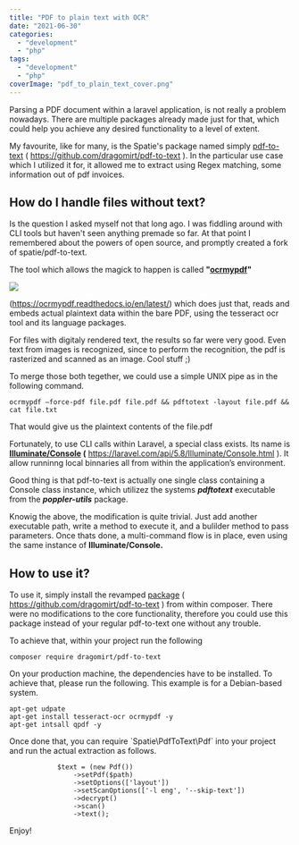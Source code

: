 ```yaml
---
title: "PDF to plain text with OCR"
date: "2021-06-30"
categories: 
  - "development"
  - "php"
tags: 
  - "development"
  - "php"
coverImage: "pdf_to_plain_text_cover.png"
---
```


Parsing a PDF document within a laravel application, is not really a problem nowadays. There are multiple packages already made just for that, which could help you achieve any desired functionality to a level of extent.  
  
My favourite, like for many, is the Spatie's package named simply [pdf-to-text](https://github.com/spatie/pdf-to-text) ( https://github.com/dragomirt/pdf-to-text ). In the particular use case which I utilized it for, it allowed me to extract using Regex matching, some information out of pdf invoices.

## How do I handle files without text?

Is the question I asked myself not that long ago. I was fiddling around with CLI tools but haven't seen anything premade so far. At that point I remembered about the powers of open source, and promptly created a fork of spatie/pdf-to-text.

The tool which allows the magick to happen is called **"[ocrmypdf](https://ocrmypdf.readthedocs.io/en/latest/)"**

![](https://practicalphp.dev/wp-content/uploads/2021/07/ocrmypdf.svg)

(https://ocrmypdf.readthedocs.io/en/latest/) which does just that, reads and embeds actual plaintext data within the bare PDF, using the tesseract ocr tool and its language packages.

For files with digitaly rendered text, the results so far were very good. Even text from images is recognized, since to perform the recognition, the pdf is rasterized and scanned as an image. Cool stuff ;)

To merge those both tegether, we could use a simple UNIX pipe as in the following command.

```
ocrmypdf —force-pdf file.pdf file.pdf && pdftotext -layout file.pdf && cat file.txt
```

That would give us the plaintext contents of the file.pdf

Fortunately, to use CLI calls within Laravel, a special class exists. Its name is **[Illuminate/Console](https://laravel.com/api/5.8/Illuminate/Console.html) (** https://laravel.com/api/5.8/Illuminate/Console.html ). It allow runninng local binnaries all from within the application’s environment.

Good thing is that pdf-to-text is actually one single class containing a Console class instance, which utilizez the systems **_pdftotext_** executable from the **_poppler-utils_** package.

Knowig the above, the modification is quite trivial. Just add another executable path, write a method to execute it, and a bulilder method to pass parameters. Once thats done, a multi-command flow is in place, even using the same instance of **Illuminate/Console.**

## How to use it?

To use it, simply install the revamped [package](https://github.com/dragomirt/pdf-to-text) ( https://github.com/dragomirt/pdf-to-text ) from within composer. There were no modifications to the core functionality, therefore you could use this package instead of your regular pdf-to-text one without any trouble.

To achieve that, within your project run the following

```
composer require dragomirt/pdf-to-text
```

On your production machine, the dependencies have to be installed. To achieve that, please run the following. This example is for a Debian-based system.

```
apt-get udpate
apt-get install tesseract-ocr ocrmypdf -y
apt-get intsall qpdf -y
```

Once done that, you can require \`Spatie\\PdfToText\\Pdf\` into your project and run the actual extraction as follows.

```
            $text = (new Pdf())
                ->setPdf($path)
                ->setOptions(['layout'])
                ->setScanOptions(['-l eng', '--skip-text'])
                ->decrypt()
                ->scan()
                ->text();
```

Enjoy!
